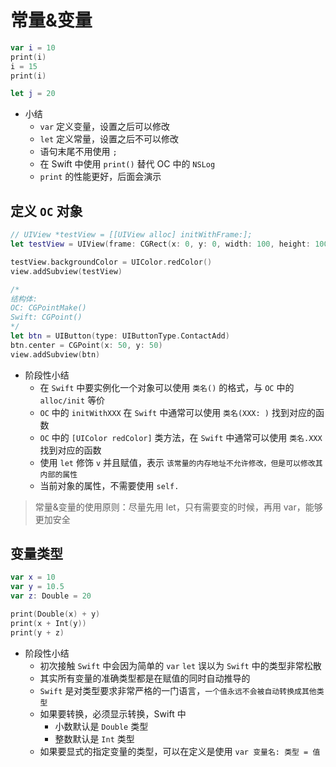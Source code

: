 # 常量&变量

```swift
var i = 10
print(i)
i = 15
print(i)

let j = 20

```
- 小结
    * `var` 定义变量，设置之后可以修改
    * `let` 定义常量，设置之后不可以修改
    * 语句末尾不用使用 `;`
    * 在 Swift 中使用 `print()` 替代 OC 中的 `NSLog`
    * `print` 的性能更好，后面会演示

## 定义 `OC` 对象
```swift
// UIView *testView = [[UIView alloc] initWithFrame:];
let testView = UIView(frame: CGRect(x: 0, y: 0, width: 100, height: 100))

testView.backgroundColor = UIColor.redColor()
view.addSubview(testView)
```
```swift
/*
结构体:
OC: CGPointMake()
Swift: CGPoint()
*/
let btn = UIButton(type: UIButtonType.ContactAdd)
btn.center = CGPoint(x: 50, y: 50)
view.addSubview(btn)
```

* 阶段性小结
    * 在 `Swift` 中要实例化一个对象可以使用 `类名()` 的格式，与 `OC` 中的 `alloc/init` 等价
    * `OC` 中的 `initWithXXX` 在 `Swift` 中通常可以使用 `类名(XXX: )` 找到对应的函数
    * `OC` 中的 `[UIColor redColor]` 类方法，在 `Swift` 中通常可以使用 `类名.XXX` 找到对应的函数
    * 使用 `let` 修饰 `v` 并且赋值，表示 `该常量的内存地址不允许修改，但是可以修改其内部的属性`
    * 当前对象的属性，不需要使用 `self.`
    
> 常量&变量的使用原则：尽量先用 let，只有需要变的时候，再用 var，能够更加安全

## 变量类型
```swift
var x = 10
var y = 10.5
var z: Double = 20

print(Double(x) + y)
print(x + Int(y))
print(y + z)
```

* 阶段性小结
    * 初次接触 `Swift` 中会因为简单的 `var` `let` 误以为 `Swift` 中的类型非常松散
    * 其实所有变量的准确类型都是在赋值的同时自动推导的
    * `Swift` 是对类型要求非常严格的一门语言，`一个值永远不会被自动转换成其他类型`
    * 如果要转换，必须显示转换，Swift 中
        * 小数默认是 `Double` 类型
        * 整数默认是 `Int` 类型
    * 如果要显式的指定变量的类型，可以在定义是使用 `var 变量名: 类型 = 值`
